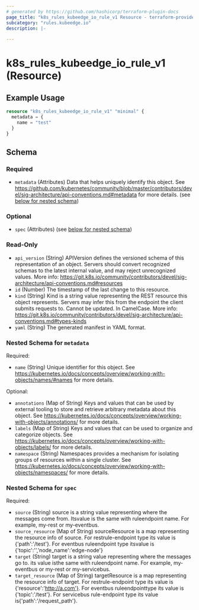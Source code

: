 ```yaml
---
# generated by https://github.com/hashicorp/terraform-plugin-docs
page_title: "k8s_rules_kubeedge_io_rule_v1 Resource - terraform-provider-k8s"
subcategory: "rules.kubeedge.io"
description: |-
  
---
```


# k8s_rules_kubeedge_io_rule_v1 (Resource)



## Example Usage

```terraform
resource "k8s_rules_kubeedge_io_rule_v1" "minimal" {
  metadata = {
    name = "test"
  }
}
```

<!-- schema generated by tfplugindocs -->
## Schema

### Required

- `metadata` (Attributes) Data that helps uniquely identify this object. See https://github.com/kubernetes/community/blob/master/contributors/devel/sig-architecture/api-conventions.md#metadata for more details. (see [below for nested schema](#nestedatt--metadata))

### Optional

- `spec` (Attributes) (see [below for nested schema](#nestedatt--spec))

### Read-Only

- `api_version` (String) APIVersion defines the versioned schema of this representation of an object. Servers should convert recognized schemas to the latest internal value, and may reject unrecognized values. More info: https://git.k8s.io/community/contributors/devel/sig-architecture/api-conventions.md#resources
- `id` (Number) The timestamp of the last change to this resource.
- `kind` (String) Kind is a string value representing the REST resource this object represents. Servers may infer this from the endpoint the client submits requests to. Cannot be updated. In CamelCase. More info: https://git.k8s.io/community/contributors/devel/sig-architecture/api-conventions.md#types-kinds
- `yaml` (String) The generated manifest in YAML format.

<a id="nestedatt--metadata"></a>
### Nested Schema for `metadata`

Required:

- `name` (String) Unique identifier for this object. See https://kubernetes.io/docs/concepts/overview/working-with-objects/names/#names for more details.

Optional:

- `annotations` (Map of String) Keys and values that can be used by external tooling to store and retrieve arbitrary metadata about this object. See https://kubernetes.io/docs/concepts/overview/working-with-objects/annotations/ for more details.
- `labels` (Map of String) Keys and values that can be used to organize and categorize objects. See https://kubernetes.io/docs/concepts/overview/working-with-objects/labels/ for more details.
- `namespace` (String) Namespaces provides a mechanism for isolating groups of resources within a single cluster. See https://kubernetes.io/docs/concepts/overview/working-with-objects/namespaces/ for more details.


<a id="nestedatt--spec"></a>
### Nested Schema for `spec`

Required:

- `source` (String) source is a string value representing where the messages come from. Itsvalue is the same with ruleendpoint name. For example, my-rest or my-eventbus.
- `source_resource` (Map of String) sourceResource is a map representing the resource info of source. For restrule-endpoint type its value is {'path':'/test'}. For eventbus ruleendpoint type itsvalue is {'topic':'<user define string>','node_name':'edge-node'}
- `target` (String) target is a string value representing where the messages go to. its value isthe same with ruleendpoint name. For example, my-eventbus or my-rest or my-servicebus.
- `target_resource` (Map of String) targetResource is a map representing the resource info of target. For restrule-endpoint type its value is {'resource':'http://a.com'}. For eventbus ruleendpointtype its value is {'topic':'/test'}. For servicebus rule-endpoint type its value is{'path':'/request_path'}.


